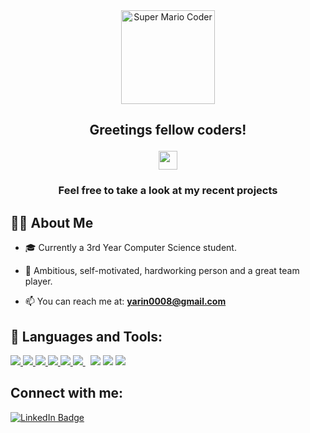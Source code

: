 

<div id="header" align="center">
  <img src="https://media.giphy.com/media/UoLt6Tm8wlSnWGfSFs/giphy.gif" width="150" alt="Super Mario Coder"/>
</div>

<h2 align="center">
  <p>Greetings fellow coders!</p>
  <img src="https://media.giphy.com/media/hvRJCLFzcasrR4ia7z/giphy.gif" width="30px" height="30px" />
</h2>


<h3 align="center">Feel free to take a look at my recent projects</h3>
 
## 🙋‍♂️ About Me
 
- 🎓 Currently a 3rd Year Computer Science student.
 
- 💪 Ambitious, self-motivated, hardworking person and a great team player.
 
- 📫 You can reach me at: **yarin0008@gmail.com** 
 
## 🚀 Languages and Tools:

<p align="left"> 
    <a href="https://www.java.com" target="_blank"> <img src="https://img.icons8.com/color/48/000000/java-coffee-cup-logo.png"/> </a>
    <a href="https://reactjs.org/" target="_blank"> <img src="https://img.icons8.com/color/48/000000/react-native.png"/> </a> </a> 
    <a href="https://developer.mozilla.org/en-US/docs/Web/JavaScript" target="_blank"> <img src="https://img.icons8.com/color/48/000000/javascript.png"/> </a> 
    <a href="https://www.w3.org/html/" target="_blank"> <img src="https://img.icons8.com/color/48/000000/html-5.png"/> </a> 
    <a href="https://www.w3schools.com/css/" target="_blank"> 
    <img src="https://img.icons8.com/color/48/000000/css3.png"/> </a> 
    <a style="padding-right:8px;" href="https://nodejs.org" target="_blank"> 
    <img src="https://img.icons8.com/color/48/000000/nodejs.png"/> </a> 
    <img src="https://img.icons8.com/color/48/000000/c-plus-plus-logo.png"/>
    <img src="https://img.icons8.com/color/48/000000/c-sharp-logo-2.png"/>
    <a href="https://git-scm.com/" target="_blank"> 
    <img src="https://img.icons8.com/color/48/000000/git.png"/> </a>  </a> 
 </a>
 </a>
</p>

## Connect with me:
<div id="badges">
  <a href="https://www.linkedin.com/in/yarin-bar-725a6120a/">
    <img src="https://img.icons8.com/fluent/48/000000/linkedin.png" alt="LinkedIn Badge"/>
  </a>
</div>
